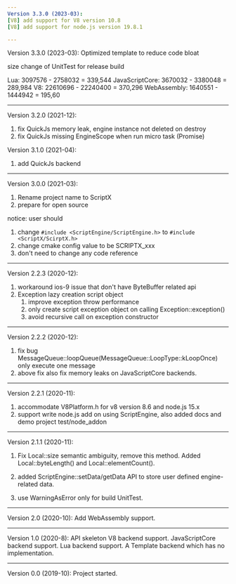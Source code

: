 ```yaml
---
Version 3.3.0 (2023-03):
[V8] add support for V8 version 10.8
[V8] add support for node.js version 19.8.1

---
```

Version 3.3.0 (2023-03):
Optimized template to reduce code bloat

size change of UnitTest for release build

Lua: 3097576 - 2758032 = 339,544
JavaScriptCore: 3670032 - 3380048 = 289,984
V8: 22610696 - 22240400 = 370,296
WebAssembly: 1640551 - 1444942 = 195,60

---
Version 3.2.0 (2021-12):
1. fix QuickJs memory leak, engine instance not deleted on destroy
2. fix QuickJs missing EngineScope when run micro task (Promise)

Version 3.1.0 (2021-04):
1. add QuickJs backend

---

Version 3.0.0 (2021-03):
1. Rename project name to ScriptX
2. prepare for open source

notice: user should
1. change `#include <ScriptEngine/ScriptEngine.h>` to `#include <ScriptX/ScirptX.h>`
2. change cmake config value to be SCRIPTX_xxx
3. don't need to change any code reference

---
Version 2.2.3 (2020-12):
1. workaround ios-9 issue that don't have ByteBuffer related api
2. Exception lazy creation script object
    1. improve exception throw performance
    2. only create script exception object on calling Exception::exception()
    3. avoid recursive call on exception constructor

---

Version 2.2.2 (2020-12):
1. fix bug MessageQueue::loopQueue(MessageQueue::LoopType::kLoopOnce) only execute one message
2. above fix also fix memory leaks on JavaScriptCore backends.

---
Version 2.2.1 (2020-11):
1. accommodate V8Platform.h for v8 version 8.6 and node.js 15.x
2. support write node.js add on using ScriptEngine, also added docs and demo project test/node_addon

---
Version 2.1.1 (2020-11):
1. Fix Local<ByteBuffer>::size semantic ambiguity, remove this method.
Added Local<ByteBuffer>::byteLength() and Local<ByteBuffer>::elementCount().

2. added ScriptEngine::setData/getData API to store user defined engine-related data.

3. use WarningAsError only for build UnitTest.

---
Version 2.0 (2020-10):
Add WebAssembly support.

---
Version 1.0 (2020-8):
API skeleton
V8 backend support.
JavaScriptCore backend support.
Lua backend support.
A Template backend which has no implementation.

---
Version 0.0 (2019-10):
Project started.
